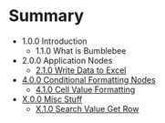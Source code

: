 # Summary

* 1.0.0 Introduction
   * 1.1.0 What is Bumblebee
* 2.0.0 Application Nodes
   * [2.1.0 Write Data to Excel](210_write_data_to_excel.md)
* [4.0.0 Conditional Formatting Nodes](400_conditional_formatting_nodes.md)
   * [4.1.0 Cell Value Formatting](410_cell_value_formatting.md)
* [X.0.0 Misc Stuff](300_misc_stuff.md)
   * [X.1.0 Search Value Get Row](310_search_value_get_row.md)

